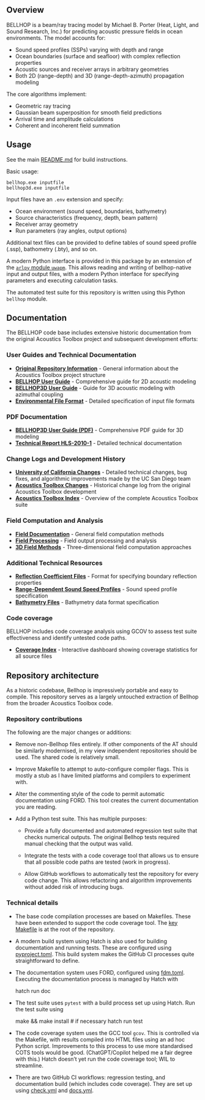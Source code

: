 
## Overview

BELLHOP is a beam/ray tracing model by Michael B. Porter (Heat, Light, and Sound Research, Inc.) for predicting acoustic pressure fields in ocean environments. The model accounts for:

- Sound speed profiles (SSPs) varying with depth and range
- Ocean boundaries (surface and seafloor) with complex reflection properties
- Acoustic sources and receiver arrays in arbitrary geometries
- Both 2D (range-depth) and 3D (range-depth-azimuth) propagation modeling

The core algorithms implement:
- Geometric ray tracing
- Gaussian beam superposition for smooth field predictions
- Arrival time and amplitude calculations
- Coherent and incoherent field summation


## Usage

See the main [README.md](../README.md) for build instructions.

Basic usage:
```
bellhop.exe inputfile
bellhop3d.exe inputfile
```

Input files have an `.env` extension and specify:
- Ocean environment (sound speed, boundaries, bathymetry)
- Source characteristics (frequency, depth, beam pattern)
- Receiver array geometry
- Run parameters (ray angles, output options)

Additional text files can be provided to define tables of sound speed profile (.ssp), bathometry (.bty), and so on.

A modern Python interface is provided in this package by an extension of the [`arlpy` module `uwapm`](https://arlpy.readthedocs.io/en/latest/uwapm.html).
This allows reading and writing of bellhop-native input and output files, with a modern Python interface for specifying parameters and executing calculation tasks.

The automated test suite for this repository is written using this Python `bellhop` module.


## Documentation

The BELLHOP code base includes extensive historic documentation from the original
Acoustics Toolbox project and subsequent development efforts:

### User Guides and Technical Documentation
- **[Original Repository Information](media/index.htm)** - General information about the Acoustics Toolbox project structure
- **[BELLHOP User Guide](media/bellhop.htm)** - Comprehensive guide for 2D acoustic modeling
- **[BELLHOP3D User Guide](media/bellhop3d.htm)** - Guide for 3D acoustic modeling with azimuthal coupling
- **[Environmental File Format](media/EnvironmentalFile.htm)** - Detailed specification of input file formats

### PDF Documentation
- **[BELLHOP3D User Guide (PDF)](media/Bellhop3D%20User%20Guide%202016_7_25.pdf)** - Comprehensive PDF guide for 3D modeling
- **[Technical Report HLS-2010-1](media/HLS-2010-1.pdf)** - Detailed technical documentation

### Change Logs and Development History
- **[University of California Changes](media/CHANGES.md)** - Detailed technical changes, bug fixes, and algorithmic improvements made by the UC San Diego team
- **[Acoustics Toolbox Changes](media/at_changes.md)** - Historical change log from the original Acoustics Toolbox development
- **[Acoustics Toolbox Index](media/at_index.htm)** - Overview of the complete Acoustics Toolbox suite

### Field Computation and Analysis
- **[Field Documentation](media/fields.htm)** - General field computation methods
- **[Field Processing](media/field.htm)** - Field output processing and analysis
- **[3D Field Methods](media/field3d.htm)** - Three-dimensional field computation approaches

### Additional Technical Resources
- **[Reflection Coefficient Files](media/ReflectionCoefficientFile.htm)** - Format for specifying boundary reflection properties
- **[Range-Dependent Sound Speed Profiles](media/RangeDepSSPFile.htm)** - Sound speed profile specification
- **[Bathymetry Files](media/ATI_BTY_File.htm)** - Bathymetry data format specification

### Code coverage

BELLHOP includes code coverage analysis using GCOV to assess test suite effectiveness and identify untested code paths.

- **[Coverage Index](media/coverage-index.html)** - Interactive dashboard showing coverage statistics for all source files


## Repository architecture

As a historic codebase, Bellhop is impressively portable and easy to compile.
This repository serves as a largely untouched extraction of Bellhop from the broader Acoustics Toolbox code.

### Repository contributions

The following are the major changes or additions:

* Remove non-Bellhop files entirely. If other components of the AT should be similarly modernised, in my view independent repositories should be used. The shared code is relatively small.

* Improve Makefile to attempt to auto-configure compiler flags. This is mostly a stub as I have limited platforms and compilers to experiment with.

* Alter the commenting style of the code to permit automatic documentation using FORD. This tool creates the current documentation you are reading.

* Add a Python test suite. This has multiple purposes:

    * Provide a fully documented and automated regression test suite that checks numerical outputs. The original Bellhop tests required manual checking that the output was valid.

    * Integrate the tests with a code coverage tool that allows us to ensure that all possible code paths are tested (work in progress).

    * Allow GitHub workflows to automatically test the repository for every code change. This allows refactoring and algorithm improvements without added risk of introducing bugs.

### Technical details

* The base code compilation processes are based on Makefiles. These have been extended to support the code coverage tool. The [key Makefile](https://github.com/AUMAG/bellhop/blob/main/Makefile) is at the root of the repository.

* A modern build system using Hatch is also used for building documentation and running tests. These are configured using [pyproject.toml](https://github.com/AUMAG/bellhop/blob/main/pyproject.toml). This build system makes the GitHub CI processes quite straightforward to define.

* The documentation system uses FORD, configured using [fdm.toml](https://github.com/AUMAG/bellhop/blob/main/fpm.toml). Executing the documentation process is managed by Hatch with

    hatch run doc

* The test suite uses `pytest` with a build process set up using Hatch. Run the test suite using

    make && make install # if necessary
    hatch run test

* The code coverage system uses the GCC tool `gcov`. This is controlled via the Makefile, with results compiled into HTML files using an ad hoc Python script. Improvements to this process to use more standardised COTS tools would be good. (ChatGPT/Copilot helped me a fair degree with this.) Hatch doesn’t yet run the code coverage tool; WIL to streamline.

* There are two GitHub CI workflows: regression testing, and documentation build (which includes code coverage). They are set up using [check.yml](https://github.com/AUMAG/bellhop/blob/main/.github/workflows/check.yml) and [docs.yml](https://github.com/AUMAG/bellhop/blob/main/.github/workflows/docs.yml).
